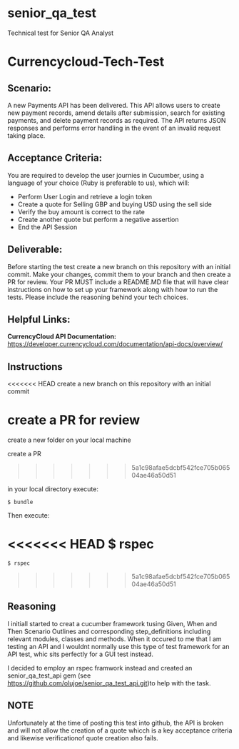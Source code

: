 # senior_qa_test
Technical test for Senior QA Analyst

# Currencycloud-Tech-Test

## Scenario:

A new Payments API has been delivered. This API allows users to create new payment records, amend details after submission, search for existing payments, and delete payment records as required. The API returns JSON responses and performs error handling in the event of an invalid request taking place.

## Acceptance Criteria:

You are required to develop the user journies in Cucumber, using a language of your choice (Ruby is preferable to us), which will:
- Perform User Login and retrieve a login token
- Create a quote for Selling GBP and buying USD using the sell side
- Verify the buy amount is correct to the rate 
- Create another quote but perform a negative assertion 
- End the API Session


## Deliverable:

Before starting the test create a new branch on this repository with an initial commit. Make your changes, commit them to your branch and then create a PR for review. Your PR MUST include a README.MD file that will have clear instructions on how to set up your framework along with how to run the tests. Please include the reasoning behind your tech choices. 

## Helpful Links:

**CurrencyCloud API Documentation:** https://developer.currencycloud.com/documentation/api-docs/overview/


## Instructions

<<<<<<< HEAD
create a new branch on this repository with an initial commit

create a PR for review
=======
create a new folder on your local machine

create a PR
>>>>>>> 5a1c98afae5dcbf542fce705b06504ae46a50d51

in your local directory execute:

    $ bundle

Then execute:

<<<<<<< HEAD
	$ rspec
=======
    $ rspec
>>>>>>> 5a1c98afae5dcbf542fce705b06504ae46a50d51

## Reasoning
I initiall started to creat a cucumber framework tusing Given, When and Then Scenario Outlines and corresponding step_definitions including relevant modules, classes and methods. When it occured to me that I am testing an API and I wouldnt normally use this type of test framework for an API test, whic sits perfectly for a GUI test instead.

I decided to employ an rspec framwork instead and created an senior_qa_test_api gem (see https://github.com/olujoe/senior_qa_test_api.git)to help with the task.

## NOTE

Unfortunately at the time of posting this test into github, the API is broken and will not allow the creation of a quote whicch is a key acceptance criteria and likewise verificationof quote creation also fails.
